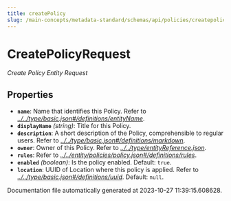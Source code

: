 ```yaml
---
title: createPolicy
slug: /main-concepts/metadata-standard/schemas/api/policies/createpolicy
---
```


# CreatePolicyRequest

*Create Policy Entity Request*

## Properties

- **`name`**: Name that identifies this Policy. Refer to *[../../type/basic.json#/definitions/entityName](#/../type/basic.json#/definitions/entityName)*.
- **`displayName`** *(string)*: Title for this Policy.
- **`description`**: A short description of the Policy, comprehensible to regular users. Refer to *[../../type/basic.json#/definitions/markdown](#/../type/basic.json#/definitions/markdown)*.
- **`owner`**: Owner of this Policy. Refer to *[../../type/entityReference.json](#/../type/entityReference.json)*.
- **`rules`**: Refer to *[../../entity/policies/policy.json#/definitions/rules](#/../entity/policies/policy.json#/definitions/rules)*.
- **`enabled`** *(boolean)*: Is the policy enabled. Default: `true`.
- **`location`**: UUID of Location where this policy is applied. Refer to *[../../type/basic.json#/definitions/uuid](#/../type/basic.json#/definitions/uuid)*. Default: `null`.


Documentation file automatically generated at 2023-10-27 11:39:15.608628.
